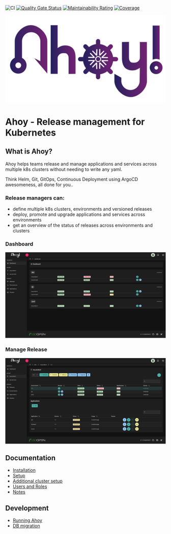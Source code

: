 ![CI](https://github.com/lsdopen/ahoy/workflows/CI/badge.svg)
[![Quality Gate Status](https://sonarcloud.io/api/project_badges/measure?project=lsdopen_ahoy&metric=alert_status)](https://sonarcloud.io/dashboard?id=lsdopen_ahoy)
[![Maintainability Rating](https://sonarcloud.io/api/project_badges/measure?project=lsdopen_ahoy&metric=sqale_rating)](https://sonarcloud.io/dashboard?id=lsdopen_ahoy)
[![Coverage](https://sonarcloud.io/api/project_badges/measure?project=lsdopen_ahoy&metric=coverage)](https://sonarcloud.io/dashboard?id=lsdopen_ahoy)

<picture>
  <source media="(prefers-color-scheme: dark)" srcset="./docs/images/logo-light.png">
  <source media="(prefers-color-scheme: light)" srcset="./docs/images/logo-dark.png">
  <img alt="" src="./docs/images/logo-dark.png">
</picture>

# Ahoy - Release management for Kubernetes

## What is Ahoy?

Ahoy helps teams release and manage applications and services across multiple k8s clusters without needing to write any yaml.

Think Helm, Git, GitOps, Continuous Deployment using ArgoCD awesomeness, all done for you..

### Release managers can:

- define multiple k8s clusters, environments and versioned releases
- deploy, promote and upgrade applications and services across environments
- get an overview of the status of releases across environments and clusters

### Dashboard

<picture>
  <source media="(prefers-color-scheme: dark)" srcset="./docs/images/dashboard-dark.png">
  <source media="(prefers-color-scheme: light)" srcset="./docs/images/dashboard-light.png">
  <img alt="" src="./docs/images/dashboard-dark.png">
</picture>

### Manage Release

<picture>
  <source media="(prefers-color-scheme: dark)" srcset="./docs/images/manage-release-dark.png">
  <source media="(prefers-color-scheme: light)" srcset="./docs/images/manage-release-light.png">
  <img alt="" src="./docs/images/manage-release-dark.png">
</picture>

## Documentation

- [Installation](./docs/install.md)
- [Setup](./docs/setup.md)
- [Additional cluster setup](./docs/add-cluster.md)
- [Users and Roles](./docs/users_roles.md)
- [Notes](./docs/notes.md)

## Development

- [Running Ahoy](./docs/running.md)
- [DB migration](./docs/db-migration.md)

